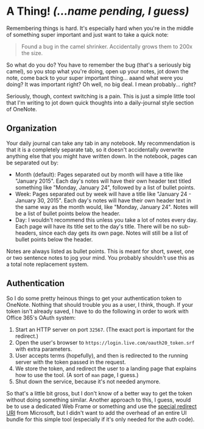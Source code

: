 # A Thing! *(...name pending, I guess)*

Remembering things is hard.  It's especially hard when you're in the middle of
something super important and just want to take a quick note:
> Found a bug in the camel shrinker.  Accidentally grows them to 200x the size.

So what do you do?  You have to remember the bug (that's a seriously big camel),
so you stop what you're doing, open up your notes, jot down the note, come back
to your super important thing... aaand what were you doing? It was important
right? Oh well, no big deal. I mean probably... right?

Seriously, though, context switching is a pain.  This is just a simple little
tool that I'm writing to jot down quick thoughts into a daily-journal style
section of OneNote.

## Organization

Your daily journal can take any tab in any notebook.  My recommendation is that
it is a completely separate tab, so it doesn't accidentally overwrite anything
else that you might have written down.  In the notebook, pages can be separated
out by:

* Month (default): Pages separated out by month will have a title like
  "January 2015".  Each day's notes will have their own header text titled
  something like "Monday, January 24", followed by a list of bullet points.
* Week: Pages separated out by week will have a title like
  "January 24 - January 30, 2015".  Each day's notes will have their own header
  text in the same way as the month would, like "Monday, January 24".  Notes
  will be a list of bullet points below the header.
* Day: I wouldn't recommend this unless you take a lot of notes every day.  Each
  page will have its title set to the day's title.  There will be no
  sub-headers, since each day gets its own page.  Notes will still be a list
  of bullet points below the header.

Notes are always listed as bullet points.  This is meant for short, sweet,
one or two sentence notes to jog your mind.  You probably shouldn't use this as
a total note replacement system.

## Authentication

So I do some pretty heinous things to get your authentication token to OneNote.
Nothing that should trouble you as a user, I think, though.  If your token isn't
already saved, I have to do the following in order to work with Office 365's
OAuth system:

1. Start an HTTP server on port `32567`.  (The exact port is important for the redirect.)
1. Open the user's browser to `https://login.live.com/oauth20_token.srf` with
   extra parameters.
1. User accepts terms (hopefully), and then is redirected to the running server
   with the token passed in the request.
1. We store the token, and redirect the user to a landing page that explains
   how to use the tool.  (A sort of `man` page, I guess.)
1. Shut down the service, because it's not needed anymore.

So that's a little bit gross, but I don't know of a better way to get the token
without doing something similar.  Another approach to this, I guess, would be to
use a dedicated Web Frame or something and use the
[special redirect URI](https://msdn.microsoft.com/en-us/library/office/dn631818.aspx#authcodegrant)
from Microsoft, but I didn't want to add the overhead of an entire UI bundle for
this simple tool (especially if it's only needed for the auth code).
